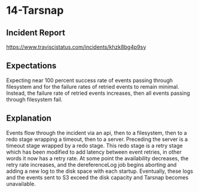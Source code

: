 # 14-Tarsnap

## Incident Report

https://www.traviscistatus.com/incidents/khzk8bg4p9sy

## Expectations

Expecting near 100 percent success rate of events passing through filesystem and for the failure rates of retried events to remain minimal. Instead, the failure rate of retried events increases, then all events passing through filesystem fail. 

## Explanation

Events flow through the incident via an api, then to a filesystem, then to a redo stage wrapping a timeout, then to a server. Preceding the server is a timeout stage wrapped by a redo stage. This redo stage is a retry stage which has been modified to add latency between event retries, in other words it now has a retry rate. At some point the availability decreases, the retry rate increases, and the dereferenceLog job begins aborting and adding a new log to the disk space with each startup. Eventually, these logs and the events sent to S3 exceed the disk capacity and Tarsnap becomes unavailable.
